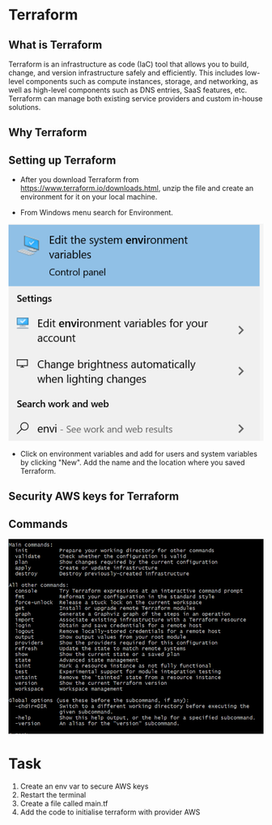 # Terraform

## What is Terraform

Terraform is an infrastructure as code (IaC) tool that allows you to build, change, and version infrastructure safely and efficiently. This includes low-level components such as compute instances, storage, and networking, as well as high-level components such as DNS entries, SaaS features, etc. Terraform can manage both existing service providers and custom in-house solutions.

## Why Terraform

## Setting up Terraform
- After you download Terraform from https://www.terraform.io/downloads.html, unzip the file and create an environment for it on your local machine.

- From Windows menu search for Environment. 

![alt text](https://github.com/ioanan11/sre_terraform/blob/main/Screenshot%202021-09-16%20101107.png)

- Click on environment variables and add for users and system variables by clicking "New". Add the name and the location where you saved Terraform. 

## Security AWS keys for Terraform


## Commands

![alt text](https://github.com/ioanan11/sre_terraform/blob/main/Screenshot%202021-09-16%20103248.png)

# Task

1. Create an env var to secure AWS keys
2. Restart the terminal
3. Create a file called main.tf
4. Add the code to initialise terraform with provider AWS


